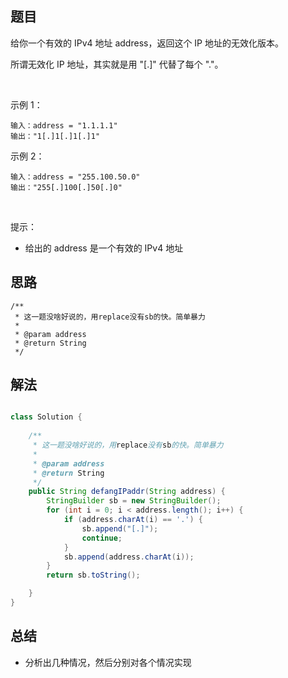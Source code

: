 

## 题目

给你一个有效的 IPv4 地址 address，返回这个 IP 地址的无效化版本。

所谓无效化 IP 地址，其实就是用 "[.]" 代替了每个 "."。

 

示例 1：

    输入：address = "1.1.1.1"
    输出："1[.]1[.]1[.]1"
示例 2：

    输入：address = "255.100.50.0"
    输出："255[.]100[.]50[.]0"
 

提示：

- 给出的 address 是一个有效的 IPv4 地址

## 思路

    
    /**
     * 这一题没啥好说的，用replace没有sb的快。简单暴力
     * 
     * @param address
     * @return String
     */

## 解法
```java

class Solution {
    
    /**
     * 这一题没啥好说的，用replace没有sb的快。简单暴力
     * 
     * @param address
     * @return String
     */
    public String defangIPaddr(String address) {
        StringBuilder sb = new StringBuilder();
        for (int i = 0; i < address.length(); i++) {
            if (address.charAt(i) == '.') {
                sb.append("[.]");
                continue;
            }
            sb.append(address.charAt(i));
        }
        return sb.toString();

    }
}
```

## 总结

- 分析出几种情况，然后分别对各个情况实现 
